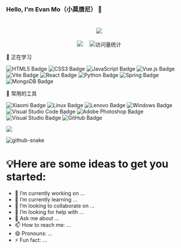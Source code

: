 ### Hello, I'm Evan Mo（小莫唐尼） 👋
<h1 align="center">
  <a href="https:///">
    <img src="https://readme-typing-svg.herokuapp.com/?lines=console.log(%22Hello%2C%20World!%22);哇！恭喜你发现了一个宝藏博主！&center=true&size=27">
  </a>
</h1>

  <div align="center">
    <a href="https://blog.925i.cn/"><img src="https://img.shields.io/badge/Website-博客-blue" /></a>&emsp;
    <!-- <a href="https://twitter.com/it985/"><img src="https://img.shields.io/badge/Twitter-推特-blue" /></a>&emsp; -->
    <!-- <a href="https://www.youtube.com/@it985"><img src="https://img.shields.io/badge/YouTube-油管-c32136" /></a>&emsp; -->
    <!-- <a href="https://box.sunguoqi.com/weixin_mp"><img src="https://img.shields.io/badge/WeChat-微信-07c160" /></a>&emsp; -->
    <!-- <a href="https://space.bilibili.com/300767383/"><img src="https://img.shields.io/badge/Bilibili-B站-ff69b4" /></a>&emsp; -->
    <!-- <a href="https://blog.csdn.net/weixin_50915462/"><img src="https://img.shields.io/badge/CSDN-论坛-c32136" /></a>&emsp; -->
    <!-- <a href="https://www.zhihu.com/people/sunguoqi/"><img src="https://img.shields.io/badge/Zhihu-知乎-blue" /></a>&emsp; -->
    <!-- visitor statistics logo 访客数统计徽标 -->
    <img src="https://komarev.com/ghpvc/?username=XiaoMoDonnie&label=Views&color=0e75b6&style=flat" alt="访问量统计" />
  </div>

💪 正在学习

![HTML5 Badge](https://img.shields.io/badge/HTML5-E34F26?logo=html5&logoColor=fff&style=flat)
![CSS3 Badge](https://img.shields.io/badge/CSS3-1572B6?logo=css3&logoColor=fff&style=flat)
![JavaScript Badge](https://img.shields.io/badge/JavaScript-F7DF1E?logo=javascript&logoColor=000&style=flat)
![Vue.js Badge](https://img.shields.io/badge/Vue.js-4FC08D?logo=vuedotjs&logoColor=fff&style=flat)
![Vite Badge](https://img.shields.io/badge/Vite-646CFF?logo=vite&logoColor=fff&style=flat)
![React Badge](https://img.shields.io/badge/React-61DAFB?logo=react&logoColor=000&style=flat)
![Python Badge](https://img.shields.io/badge/Python-3776AB?logo=python&logoColor=fff&style=flat)
![Spring Badge](https://img.shields.io/badge/Spring-6DB33F?logo=spring&logoColor=fff&style=flat) 
![MongoDB Badge](https://img.shields.io/badge/MongoDB-47A248?logo=mongodb&logoColor=fff&style=flat) 

🧰 常用的工具

![Xiaomi Badge](https://img.shields.io/badge/Xiaomi-FF6900?logo=xiaomi&logoColor=fff&style=flat)
![Linux Badge](https://img.shields.io/badge/Linux-FCC624?logo=linux&logoColor=000&style=flat)
![Lenovo Badge](https://img.shields.io/badge/Lenovo-E2231A?logo=lenovo&logoColor=fff&style=flat)
![Windows Badge](https://img.shields.io/badge/Windows-0078D6?logo=windows&logoColor=fff&style=flat)
![Visual Studio Code Badge](https://img.shields.io/badge/Visual%20Studio%20Code-007ACC?logo=visualstudiocode&logoColor=fff&style=flat)
![Adobe Photoshop Badge](https://img.shields.io/badge/Adobe%20Photoshop-31A8FF?logo=adobephotoshop&logoColor=fff&style=flat)
![Visual Studio Badge](https://img.shields.io/badge/Visual%20Studio-5C2D91?logo=visualstudio&logoColor=fff&style=flat)
![GitHub Badge](https://img.shields.io/badge/GitHub-181717?logo=github&logoColor=fff&style=flat)

<!-- 开源项目 -->
[![](https://opengraph.githubassets.com/1cac1150838995e1f7d1643c00eee51a5d884f2054f995c9d3225b07b0eddb39/ialley-workshop-open/uni-halo)](https://github.com/ialley-workshop-open/uni-halo)

<!-- Snake Code Contribution Map 贪吃蛇代码贡献图 -->

<picture>
  <source media="(prefers-color-scheme: dark)" srcset="https://cdn.jsdelivr.net/gh/XiaoMoDonnie/XiaoMoDonnie/profile-snake-contrib/github-contribution-grid-snake-dark.svg" />
  <source media="(prefers-color-scheme: light)" srcset="https://cdn.jsdelivr.net/gh/XiaoMoDonnie/XiaoMoDonnie/profile-snake-contrib/github-contribution-grid-snake.svg" />
  <img alt="github-snake" src="https://cdn.jsdelivr.net/gh/XiaoMoDonnie/XiaoMoDonnie/profile-snake-contrib/github-contribution-grid-snake-dark.svg" />
</picture>
 

# 💡Here are some ideas to get you started:

- 🔭 I’m currently working on ...
- 🌱 I’m currently learning ...
- 👯 I’m looking to collaborate on ...
- 🤔 I’m looking for help with ...
- 💬 Ask me about ...
- 📫 How to reach me: ...
- 😄 Pronouns: ...
- ⚡ Fun fact: ...
  
